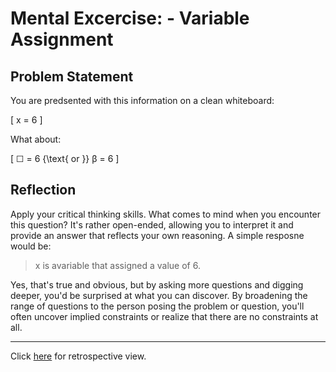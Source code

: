 # Mental Excercise: - Variable Assignment

## Problem Statement

You are predsented with this information on a clean whiteboard: 

\[
x = 6
\]

What about:

\[
☐ = 6 {\text{ or }} β = 6
\]

## Reflection

Apply your critical thinking skills. What comes to mind when you encounter this question? It's rather open-ended, allowing you to interpret it and provide an answer that reflects your own reasoning.  A simple resposne would be:

> x is avariable that assigned a value of 6.

Yes, that's true and obvious, but by asking more questions and digging deeper, you'd be surprised at what you can discover. By broadening the range of questions to the person posing the problem or question, you'll often uncover implied constraints or realize that there are no constraints at all.

---
Click [here](x_equal_6_retro.md) for retrospective view.
